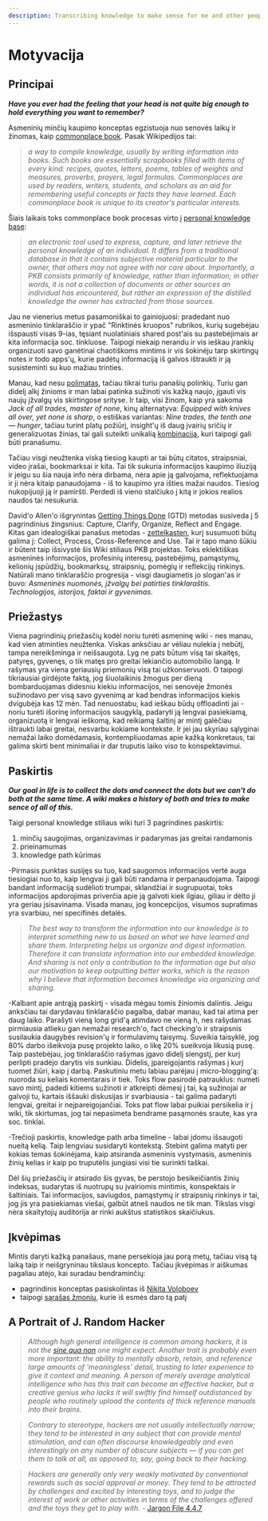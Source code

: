 ```yaml
---
description: Transcribing knowledge to make sense for me and other people
---
```


# Motyvacija

## Principai

_**Have you ever had the feeling that your head is not quite big enough to hold everything you want to remember?**_

Asmeninių minčių kaupimo konceptas egzistuoja nuo senovės laikų ir žinomas, kaip [commonplace book](https://www.wikiwand.com/en/Commonplace_book). Pasak Wikipedijos tai: 

> _a way to compile knowledge, usually by writing information into books. Such books are essentially scrapbooks filled with items of every kind: recipes, quotes, letters, poems, tables of weights and measures, proverbs, prayers, legal formulas. Commonplaces are used by readers, writers, students, and scholars as an aid for remembering useful concepts or facts they have learned. Each commonplace book is unique to its creator's particular interests._

Šiais laikais toks commonplace book procesas virto į [personal knowledge base](https://www.wikiwand.com/en/Personal_knowledge_base):

> _an electronic tool used to express, capture, and later retrieve the personal knowledge of an individual. It differs from a traditional database in that it contains subjective material particular to the owner, that others may not agree with nor care about. Importantly, a PKB consists primarily of knowledge, rather than information; in other words, it is not a collection of documents or other sources an individual has encountered, but rather an expression of the distilled knowledge the owner has extracted from those sources._

Jau ne vienerius metus pasamoniškai to gainiojuosi: pradedant nuo asmeninio tinklaraščio ir ypač "Rinktinės kruopos" rubrikos, kurių sugebėjau išspausti visas 9-ias, tęsiant nuolatiniais shared post'ais su pastebėjimais ar kita informacija soc. tinkluose. Taipogi niekaip nerandu ir vis ieškau įrankių organizuoti savo ganėtinai chaotiškoms mintims ir vis šokinėju tarp skirtingų notes ir todo apps'ų, kurie padėtų informaciją iš galvos ištraukti ir ją susisteminti su kuo mažiau trinties. 

Manau, kad nesu [polimatas](https://www.wikiwand.com/en/Polymath), tačiau tikrai turiu panašių polinkių. Turiu gan didelį alkį žinioms ir man labai patinka sužinoti vis kažką naujo, įgauti vis naujų įžvalgų vis skirtingose srityse. Ir taip, visi žinom, kaip yra sakoma _Jack of all trades, master of none_,  kinų alternatyva: _Equipped with knives all over, yet none is sharp_, o estiškas variantas: _Nine trades, the tenth one — hunger_, tačiau turint platų požiūrį, insight'ų iš daug įvairių sričių ir generalizuotas žinias, tai gali suteikti unikalią [kombinaciją](https://medium.com/accelerated-intelligence/modern-polymath-81f882ce52db), kuri taipogi gali būti pranašumu.

Tačiau visgi neužtenka viską tiesiog kaupti ar tai būtų citatos, straipsniai, video įrašai, bookmarksai ir kita. Tai tik sukuria informacijos kaupimo iliuziją ir jeigu su šia nauja info nėra dirbama, nėra apie ją galvojama, reflektuojama ir ji nėra kitaip panaudojama - iš to kaupimo yra išties mažai naudos. Tiesiog nukopijuoji ją ir pamiršti. Perdedi iš vieno stalčiuko į kitą ir jokios realios naudos tai nesukuria.

David'o Allen'o išgrynintas [Getting Things Done](https://gettingthingsdone.com/what-is-gtd/) \(GTD\) metodas susiveda į 5 pagrindinius žingsnius: Capture, Clarify, Organize, Reflect and Engage. Kitas gan idealogiškai panašus metodas - [zettelkasten](https://zettelkasten.de/posts/), kurį susumuoti būtų galima į: Collect, Process, Cross-Reference and Use. Tai ir tapo mano šūkiu ir būtent taip išsivystė šis Wiki stiliaus PKB projektas. Toks eklektiškas asmeninės informacijos, profesinių interesų, pastebėjimų, pamąstymų, kelionių įspūdžių, bookmarksų, straipsnių, pomėgių ir reflekcijų rinkinys. Natūrali mano tinklaraščio progresija - visgi daugiametis jo slogan'as ir buvo: _Asmeninės nuomonės, įžvalgų bei patirties tinklaraštis. Technologijos, istorijos, faktai ir gyvenimas_.

## Priežastys

Viena pagrindinių priežasčių kodėl noriu turėti asmeninę wiki - nes manau, kad vien atminties neužtenka. Viskas anksčiau ar vėliau nulekia į nebūtį, tampa nereikšminga ir neišsaugota. Lyg ne pats būtum visą tai skaitęs, patyręs, gyvenęs, o tik matęs pro greitai lekiančio automobilio langą. Ir rašymas yra viena geriausių priemonių visą tai užkonservuoti. O taipogi tikriausiai girdėjote faktą, jog šiuolaikinis žmogus per dieną bombarduojamas didesniu kiekiu informacijos, nei senovėje žmonės sužinodavo per visą savo gyvenimą ar kad bendras informacijos kiekis dvigubėja kas 12 mėn. Tad nenuostabu, kad ieškau būdų offloadinti jai - noriu turėti išorinę informacijos saugyklą, padaryti ją lengvai pasiekiamą, organizuotą ir lengvai ieškomą, kad reikiamą šaltinį ar mintį galėčiau ištraukti labai greitai, nesvarbu kokiame kontekste. Ir jei jau skyriau sąlyginai nemažai laiko domėdamasis, kontempliuodamas apie kažką konkretaus, tai galima skirti bent minimaliai ir dar truputis laiko viso to konspektavimui.

## Paskirtis

_**Our goal in life is to collect the dots and connect the dots but we can't do both at the same time. A wiki makes a history of both and tries to make sence of all of this.**_

Taigi personal knowledge stiliaus wiki turi 3 pagrindines paskirtis:

1. minčių saugojimas, organizavimas ir padarymas jas greitai randamonis
2. prieinamumas
3. knowledge path kūrimas

-Pirmasis punktas susijęs su tuo, kad saugomos informacijos vertė auga tiesiogiai nuo to, kaip lengvai ji gali būti randama ir perpanaudojama. Taipogi bandant informaciją sudėlioti trumpai, sklandžiai ir sugrupuotai, toks informacijos apdorojimas priverčia apie ją galvoti kiek ilgiau, giliau ir dėlto ji yra geriau įsisavinama. Visada manau, jog koncepcijos, visumos supratimas yra svarbiau, nei specifinės detalės.

> _The best way to transform the information into our knowledge is to interpret something new to us based on what we have learned and share them. Interpreting helps us organize and digest information. Therefore it can translate information into our embedded knowledge. And sharing is not only a contribution to the information age but also our motivation to keep outputting better works, which is the reason why I believe that information becomes knowledge via organizing and sharing._

-Kalbant apie antrąją paskirtį - visada mėgau tomis žiniomis dalintis. Jeigu anksčiau tai darydavau tinklaraščio pagalba, dabar manau, kad tai atima per daug laiko. Parašyti vieną long grid'ą atimdavo ne vieną h, nes rašydamas pirmiausia atlieku gan nemažai research'o, fact checking'o ir straipsnis susilaukia daugybės revision'ų ir formulavimų taisymų. Suveikia taisyklė, jog 80% darbo išeikvoja pusę projekto laiko, o likę 20% sueikvoja likusią pusę. Taip pastebėjau, jog tinklaraščio rašymas įgavo didelį slengstį, per kurį perlipti pradėjo darytis vis sunkiau. Didelis, įpareigojantis rašymas į kurį tuomet žiūri, kaip į darbą. Paskutiniu metu labiau parėjau į micro-blogging'ą: nuoroda su keliais komentarais ir tiek. Toks flow pasirodė patrauklus: numeti savo mintį, padedi kitiems sužinoti ir atkreipti dėmesį į tai, ką sužinojai ar galvoji tu, kartais iššauki diskusijas ir svarbiausia - tai galima padaryti lengvai, greitai ir neįpareigojančiai. Toks pat flow labai puikiai persikelia ir į wiki, tik skirtumas, jog tai nepasimeta bendrame pasąmonės sraute, kas yra soc. tinklai.

-Trečioji paskirtis, knowledge path arba timeline - labai įdomu išsaugoti nueitą kelią. Taip lengviau susidaryti kontekstą. Stebint galima matyti per kokias temas šokinėjama, kaip atsiranda asmeninis vystymasis, asmeninis žinių kelias ir kaip po truputėlis jungiasi visi tie surinkti taškai.

Dėl šių priežasčių ir atsirado šis gyvas, be perstojo besikeičiantis žinių indeksas, sudarytas iš nuotrupų su įvairiomis mintimis, konspektais ir šaltiniais. Tai informacijos, saviugdos, pamąstymų ir straipsnių rinkinys ir tai, jog jis yra pasiekiamas viešai, galbūt atneš naudos ne tik man. Tikslas visgi nėra skaitytojų auditorija ar rinki aukštus statistikos skaičiukus.

## Įkvėpimas

Mintis daryti kažką panašaus, mane persekioja jau porą metų, tačiau visą tą laiką taip ir neišgryninau tikslaus koncepto. Tačiau įkvėpimas ir aiškumas pagaliau atėjo, kai suradau bendraminčių:

* pagrindinis konceptas pasiskolintas iš [Nikita Voloboev](https://wiki.nikitavoloboev.xyz)
* taipogi [sąrašas žmonių](https://github.com/RichardLitt/meta-knowledge#readme), kurie iš esmės daro tą patį

## A Portrait of J. Random Hacker

> _Although high general intelligence is common among hackers, it is not the_ [_sine qua non_](https://www.wikiwand.com/en/Sine_qua_non) _one might expect. Another trait is probably even more important: the ability to mentally absorb, retain, and reference large amounts of ‘meaningless’ detail, trusting to later experience to give it context and meaning. A person of merely average analytical intelligence who has this trait can become an effective hacker, but a creative genius who lacks it will swiftly find himself outdistanced by people who routinely upload the contents of thick reference manuals into their brains._

> _Contrary to stereotype, hackers are not usually intellectually narrow; they tend to be interested in any subject that can provide mental stimulation, and can often discourse knowledgeably and even interestingly on any number of obscure subjects — if you can get them to talk at all, as opposed to, say, going back to their hacking._

> _Hackers are generally only very weakly motivated by conventional rewards such as social approval or money. They tend to be attracted by challenges and excited by interesting toys, and to judge the interest of work or other activities in terms of the challenges offered and the toys they get to play with._ - [Jargon File 4.4.7](http://www.catb.org/jargon/html/personality.html)

